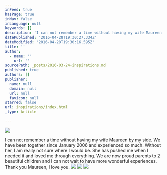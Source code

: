 ```yaml
---
inFeed: true
hasPage: true
inNav: false
inLanguage: null
keywords: []
description: 'I can not remember a time without having my wife Maureen by my side. We have been together since January 2006 and experienced so much. Without her, I am really not sure where I would be. She has pushed me when I needed it and loved me through everything. We are now proud parents to 2 beautiful children and I can not wait to have more wonderful experiences. Thank you Maureen, I love you. '
datePublished: '2016-04-28T19:30:27.334Z'
dateModified: '2016-04-28T19:30:16.595Z'
title: ''
author:
  - name: ''
    url: ''
sourcePath: _posts/2016-03-24-inspirations.md
published: true
authors: []
publisher:
  name: null
  domain: null
  url: null
  favicon: null
starred: false
url: inspirations/index.html
_type: Article

---
```

![](https://s3-us-west-2.amazonaws.com/the-grid-img/p/974d4fed2d3fe9b104c5022904074e6921392e31.jpg)

I can not remember a time without having my wife Maureen by my side. We have been together since January 2006 and experienced so much. Without her, I am really not sure where I would be. She has pushed me when I needed it and loved me through everything. We are now proud parents to 2 beautiful children and I can not wait to have more wonderful experiences. Thank you Maureen, I love you. ![](https://the-grid-user-content.s3-us-west-2.amazonaws.com/d05192aa-602b-412e-a376-92dc7042cf0b.jpg)
![](https://the-grid-user-content.s3-us-west-2.amazonaws.com/2f0c0b73-c9c3-49ab-9b6b-8533f705e073.jpg)
![](https://the-grid-user-content.s3-us-west-2.amazonaws.com/07b37b81-b07b-4803-867b-f5a257d76c16.jpg)